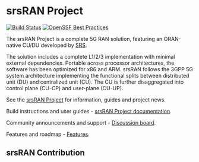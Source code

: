 srsRAN Project
==============

[![Build Status](https://github.com/srsran/srsRAN_Project/actions/workflows/ccpp.yml/badge.svg?branch=main)](https://github.com/srsran/srsRAN_Project/actions/workflows/ccpp.yml)
[![OpenSSF Best Practices](https://www.bestpractices.dev/projects/7868/badge)](https://www.bestpractices.dev/projects/7868)

The srsRAN Project is a complete 5G RAN solution, featuring an ORAN-native CU/DU developed by [SRS](http://www.srs.io).

The solution includes a complete L1/2/3 implementation with minimal external dependencies. Portable across processor architectures, the software has been optimized for x86 and ARM. srsRAN follows the 3GPP 5G system architecture implementing the functional splits between distributed unit (DU) and centralized unit (CU). The CU is further disaggregated into control plane (CU-CP) and user-plane (CU-UP).

See the [srsRAN Project](https://www.srsran.com/) for information, guides and project news.

Build instructions and user guides - [srsRAN Project documentation](https://docs.srsran.com/projects/project).

Community announcements and support - [Discussion board](https://www.github.com/srsran/srsran_project/discussions).

Features and roadmap - [Features](https://docs.srsran.com/projects/project/en/latest/general/source/2_features_and_roadmap.html).

srsRAN Contribution
-----------------
